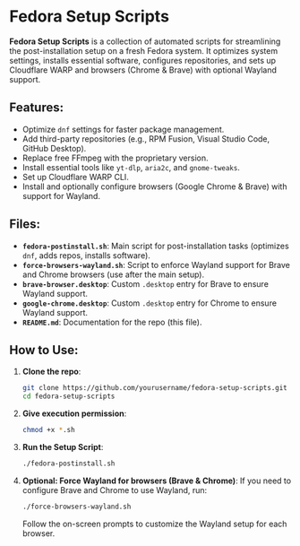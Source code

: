 # Fedora Setup Scripts

**Fedora Setup Scripts** is a collection of automated scripts for streamlining the post-installation setup on a fresh Fedora system. It optimizes system settings, installs essential software, configures repositories, and sets up Cloudflare WARP and browsers (Chrome & Brave) with optional Wayland support.

## Features:
- Optimize `dnf` settings for faster package management.
- Add third-party repositories (e.g., RPM Fusion, Visual Studio Code, GitHub Desktop).
- Replace free FFmpeg with the proprietary version.
- Install essential tools like `yt-dlp`, `aria2c`, and `gnome-tweaks`.
- Set up Cloudflare WARP CLI.
- Install and optionally configure browsers (Google Chrome & Brave) with support for Wayland.

## Files:
- **`fedora-postinstall.sh`**: Main script for post-installation tasks (optimizes `dnf`, adds repos, installs software).
- **`force-browsers-wayland.sh`**: Script to enforce Wayland support for Brave and Chrome browsers (use after the main setup).
- **`brave-browser.desktop`**: Custom `.desktop` entry for Brave to ensure Wayland support.
- **`google-chrome.desktop`**: Custom `.desktop` entry for Chrome to ensure Wayland support.
- **`README.md`**: Documentation for the repo (this file).

## How to Use:

1. **Clone the repo**:
   ```bash
   git clone https://github.com/yourusername/fedora-setup-scripts.git
   cd fedora-setup-scripts
   ```

2. **Give execution permission**:
   ```bash
   chmod +x *.sh
   ```

3. **Run the Setup Script**:
   ```bash
   ./fedora-postinstall.sh
   ```

4. **Optional: Force Wayland for browsers (Brave & Chrome)**:
   If you need to configure Brave and Chrome to use Wayland, run:
   ```bash
   ./force-browsers-wayland.sh
   ```

   Follow the on-screen prompts to customize the Wayland setup for each browser.
